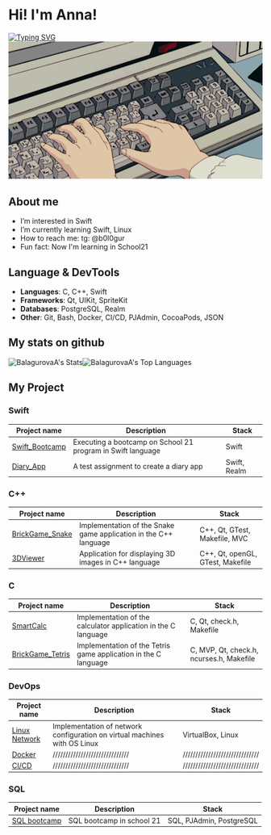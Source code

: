 # Hi! I'm Anna!
[![Typing SVG](https://readme-typing-svg.demolab.com/?lines=Swift+Developer&vCenter=True&height=40&size=35&width=1000&center=True&color=556270)](https://git.io/typing-svg)
<br> <img src="./keyboard_gif.gif" alt="gif-hello" width="1200" />

## About me 

- I’m interested in Swift
- I’m currently learning Swift, Linux
- How to reach me: tg: @b0l0gur
- Fun fact: Now I'm learning in School21

## Language & DevTools

- **Languages**: C, C++, Swift
- **Frameworks**: Qt, UIKit, SpriteKit
- **Databases**: PostgreSQL, Realm
- **Other**: Git, Bash, Docker, CI/CD, PJAdmin, CocoaPods, JSON

## My stats on github

![BalagurovaA's Stats](https://github-readme-stats.vercel.app/api?username=BalagurovaA&theme=vue-dark&show_icons=true&hide_border=false&count_private=true)![BalagurovaA's Top Languages](https://github-readme-stats.vercel.app/api/top-langs/?username=BalagurovaA&theme=vue-dark&show_icons=true&hide_border=false&layout=compact)


## My Project

### Swift
| Project name | Description | Stack       |
|--------------|-------------|-------------|
| [Swift_Bootcamp](https://github.com/BalagurovaA/Swift_Bootcamp)   | Executing a bootcamp on School 21 program in Swift language  | Swift |
| [Diary_App](https://github.com/BalagurovaA/diary)  | A test assignment to create a diary app  | Swift, Realm  |

### C++
| Project name | Description | Stack       |
|--------------|-------------|-------------|
| [BrickGame_Snake](https://github.com/BalagurovaA/CPP_BrickGame_snake) | Implementation of the Snake game application in the C++ language | C++, Qt, GTest, Makefile, MVC |
| [3DViewer](https://github.com/BalagurovaA/CPP_3DViewer) |Application for displaying 3D images in C++ language | C++, Qt, openGL, GTest, Makefile |

### C
| Project name | Description | Stack       |
|--------------|-------------|-------------|
| [SmartCalc](https://github.com/BalagurovaA/C_SmartCalc) | Implementation of the calculator application in the C language | C, Qt, check.h, Makefile |
| [BrickGame_Tetris](https://github.com/BalagurovaA/C_BrickGame_tetris) | Implementation of the Tetris game application in the C language | C, MVP, Qt, check.h, ncurses.h, Makefile |


### DevOps
| Project name | Description | Stack       |
|--------------|-------------|-------------|
| [Linux Network](https://github.com/BalagurovaA/Linux_network) | Implementation of network configuration on virtual machines with OS Linux | VirtualBox, Linux |
| [Docker](https://github.com/BalagurovaA/Docker) | ////////////////////////////// |//////////////////////////////  |
| [CI/CD](https://github.com/BalagurovaA/CI-CD) | ////////////////////////////// | ////////////////////////////// |

### SQL
| Project name | Description | Stack       |
|--------------|-------------|-------------|
| [SQL bootcamp](https://github.com/BalagurovaA/SQL_Bootcamp/tree/main) | SQL bootcamp in school 21 | SQL, PJAdmin, PostgreSQL |

<!-- ##  Social media

<!-- добавить лидкод -->
<!-- - [Telegram](https://t.me/eflorentia)
- [Email](mailto:a.sharafutdinovva@gmail.com) -->


